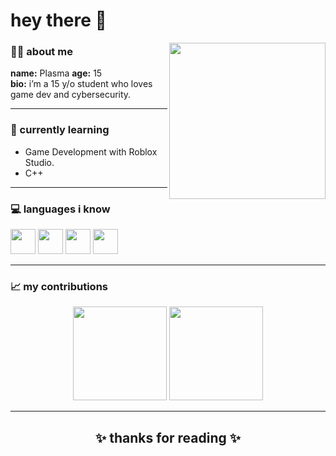 <h1 align="left">hey there 👋</h1>

<p align="left">
  <img src="https://media0.giphy.com/media/v1.Y2lkPTc5MGI3NjExeXU3eXRwaXJvOHB2eXY2NTAxYXo2NHpkazhxMzBjcmFqczd1ZjM0NCZlcD12MV9pbnRlcm5hbF9naWZfYnlfaWQmY3Q9Zw/xT9IgzoKnwFNmISR8I/giphy.gif" align="right" width="250"/>
</p>

### 👩‍💻 about me  
**name:** Plasma
**age:** 15  
**bio:** i’m a 15 y/o student who loves game dev and cybersecurity.

---

### 🌱 currently learning  
- Game Development with Roblox Studio.  
- C++ 

---

### 💻 languages i know  
<p align="left">
  <img src="https://skillicons.dev/icons?i=lua&theme=light" height="40"/>
  <img src="https://skillicons.dev/icons?i=python&theme=light" height="40"/>
  <img src="https://skillicons.dev/icons?i=html&theme=light" height="40"/>
  <img src="https://skillicons.dev/icons?i=css&theme=light" height="40"/>
</p>

---

### 📈 my contributions  
<p align="center">
  <img src="https://github-readme-stats.vercel.app/api?username=YOUR_GITHUB_USERNAME&show_icons=true&theme=transparent" height="150"/>
  <img src="https://github-readme-stats.vercel.app/api/top-langs/?username=YOUR_GITHUB_USERNAME&layout=compact&theme=transparent" height="150"/>
</p>

---

<h2 align="center">✨ thanks for reading ✨</h2>
